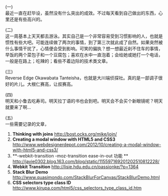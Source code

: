 (一)  
最近一直在赶毕设，虽然没有什么突出的成效。不过每天看到自己做出的东西，心里还是有些高兴的。

(二)  
这一周基本上天天都去游泳。其实自己是一个非常容易受到习惯影响的人，也就是惯性有些大吧。可能连续做了两次的事情，到了第三次就此成了自然。如果突然被什么事情干扰了，心情便会受到影响。可笑的偏执？想一想最近刹不住车的事情，早饭的两个菜包子和一个豆腐包；喜欢在水中一直泡着；会给她或她打一个电话，一般是在路上；吃辣的；看些不着边际的技术类文章。

(三)  
Reverse Edge Okawabata Tanteisha，也就是大川端侦探社。真的是一部调子很好的片儿。大根仁赛高，让叔赛高。

(四)  
明天和小鲁去吃寿司。明天拉丁语的书也会到吧。明天会不会买个新眼镜呢？明天就要来了啊...

(五)  
一些需要记录的文章，  
1. **Thinking with joins** <http://bost.ocks.org/mike/join/>  
2. **Creating a modal window with HTML5 and CSS3** <http://www.webdesignerdepot.com/2012/10/creating-a-modal-window-with-html5-and-css3/>  
3. **-webkit-transition -moz-transition ease-in-out 功能  ** <http://javie0302.blog.163.com/blog/static/115597169201202510812228/>  
4. **Webkit Transition** <http://lisie.hdu.edu.cn/passionke/?p=1364>  
5. **Stack Blur Demo** <http://www.quasimondo.com/StackBlurForCanvas/StackBlurDemo.html>  
6. **CSS selectors type class ID** <http://www.kirupa.com/html5/css_selectors_type_class_id.htm>

